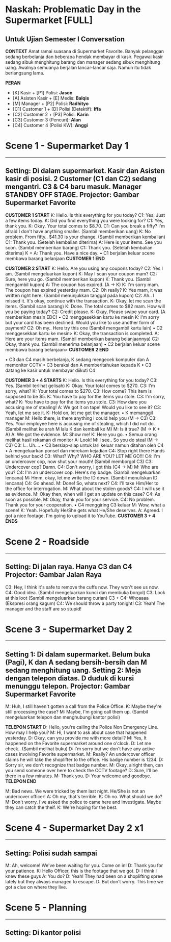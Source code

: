 # Naskah: Problematic Day in the Supermarket [FULL]
Untuk Ujian Semester I Conversation
--- 

**CONTEXT**
Amat ramai suasana di Supermarket Favorite. Banyak pelanggan sedang berbelanja dan beberapa hendak membayar di kasir. Pegawai kasir sedang sibuk menghitung barang dan manager sedang sibuk menghitung uang. Awalnya semuanya berjalan lancar-lancar saja. Namun itu tidak berlangsung lama.

**PERAN**
- [K] Kasir + [P1] Polisi: **Jason**
- [A] Asisten Kasir + [E] Medis: **Balqis**
- [M] Manager + [P2] Polisi: **Radhityo**
- [C1] Customer 1 + [D] Polisi (Detektif): **Iffa**
- [C2] Customer 2 +  [P3] Polisi: **Karin**
- [C3] Customer 3 (Pencuri): **Alan**
- [C4] Customer 4 (Polisi KW): **Anggi**

# Scene 1 - Supermarket Day 1
---
Setting: Di dalam supermarket. Kasir dan Asisten kasir di posisi. 2 Customer (C1 dan C2) sedang mengantri. C3 & C4 baru masuk. Manager STANDBY OFF STAGE.
Projector: Gambar Supermarket Favorite
---
**CUSTOMER 1 START**
K: Hello. Is this everything for you today?
C1: Yes. Just a few items today.
K: Did you find everything you were looking for?
C1: Yes, thank you.
K: Okay. Your total comes to $8.70.
C1: Can you break a fifty? I'm afraid I don't have anything smaller. (Sambil memberikan uang)
K: No problem. From fifty.. $41.30 is your change. (Sambil memberikan kembalian)
C1: Thank you. (Setelah kembalian diterima)
A: Here is your items. See you soon. (Sambil memberikan barang)
C1: Thank you. (Setelah kembalian diterima)
K + A: Thank you. Have a nice day.
• C1 berjalan keluar scene membawa barang belanjaan
**CUSTOMER 1 END**

**CUSTOMER 2 START**
K: Hello. Are you using any coupons today?
C2: Yes I am. (Sambil mengeluarkan kupon)
K: May I scan your coupon mam?
C2: Sure, here you go. (Sambil memberikan kupon)
K: Thank you. (Sambil mengambil kupon)
A: The coupon has expired. (A -> K)
K: I'm sorry mam. The coupon has expired yesterday mam.
C2: Oh really?
K: Yes mam, it was written right here. (Sambil menunjukkan tanggal pada kupon)
C2: Ah.. I missed it. <Short Pause> It's okay, continue with the transaction.
K: Okay, let me scan the items. (Sambil scan barang)
K: Done. The total comes to $82 mam. How will you be paying today?
C2: Credit please.
K: Okay, Please swipe your card. (A memberikan mesin EDC)
• C2 menggesekkan kartu ke mesin
K: I'm sorry but your card has been declined. Would you like to use another form of payment?
C2: Oh my.. Here try this one (Sambil mengambil kartu lain)
• C2 menggesekkan kartu ke mesin>
K: Okay, the transaction is completed.
A: Here are your items mam. (Sambil memberikan barang belanjaannya)
C2: Okay, thank you. (Sambil menerima belanjaan)
• C2 berjalan keluar scene membawa barang belanjaan>
**CUSTOMER 2 END**

• C3 dan C4 masih berbelanja, K sedang mengecek komputer dan A memonitor CCTV
• C3 beraksi dan A memberitahukan kepada K
• C3 datang ke kasir untuk membayar diikuti C4

**CUSTOMER 3 + 4 STARTS**
K: Hello. Is this everything for you today? 
C3: Yes. (Sambil terlihat gelisah)
K: Okay. Your total comes to $270.
C3: I'm sorry, what?
K: Your total comes to $270.
C3: How come? This item is supposed to be $5.
K: You have to pay for the items you stole.
C3: I'm sorry, what?
K: You have to pay for the items you stole.
C3: How dare you accusing me of stealing!
A: We got it on tape! Would you like to see it?
C3: Yeah, let me see it.
K: Hold on, let me get the manager.
• K memanggil manager
M: Hello there, is there anything I could help you (M -> C3)
C3: Yes. Your employee here is accusing me of stealing, which I did not do. (Sambil melihat ke arah M lalu K dan kembali ke M)
M: Is it true? (M -> K + A)
A: We got the evidence.
M: Show me!
K: Here you go.
• Semua orang melihat hasil rekaman di monitor
A: Look!
M: I see.. So you do steal (M -> C3)
C3: I... Uh....
• C3 bersiap-siap untuk lari keluar namun ditahan oleh C4
• A mengeluarkan ponsel dan merekam kejadian
C4: Stop right there <Pause> Hands behind your back!
C3: What? Why? WHO ARE YOU? LET ME GO!!!
C4: I'm an undercover cop, now shut your mouth! (Sambil memborgol C3)
C3: Undercover cop? Damn.
C4: Don't worry, I got this (C4 -> M)
M: Who are you?
C4: I'm an undercover cop. Here's my badge. (Sambil mengeluarkan lencana)
M: Hmm, okay, let me write the ID down. (Sambil menuliskan ID lencana)
C4: Go ahead.
M: Done! So, whats next?
C4: I'll take Him/Her to the office for interrogation.
M: What about the stolen goods?
C4: I will use it as evidence.
M: Okay then, when will I get an update on this case?
C4: As soon as possible.
M: Okay, thank you for your service.
C4: No problem. Thank you for your cooperation.
• C4 menggiring C3 keluar
M: Wow, what a scene!
K: Yeah. Hopefully He/She gets what He/She deserves.
A: Agreed. I got a nice footage. I'm going to upload it to YouTube.
**CUSTOMER 3 + 4 ENDS**

# Scene 2 - Roadside
---
Setting: Di jalan raya. Hanya C3 dan C4
Projector: Gambar Jalan Raya
---
C3: Hey, I think it's safe to remove the cuffs now. They won't see us now.
C4: Good idea. (Sambil mengeluarkan kunci dan membuka borgol)
C3: Look at this loot (Sambil mengeluarkan barang curian)
C3 + C4: Whoaaaa (Ekspresi orang kagum)
C4: We should throw a party tonight!
C3: Yeah! The manager and the staff are so stupid! 

# Scene 3 - Supermarket Day 2
---
Setting 1: Di dalam supermarket. Belum buka (Pagi), K dan A sedang bersih-bersih dan M sedang menghitung uang.
Setting 2: Meja dengan telepon diatas. D duduk di kursi menunggu telepon.
Projector: Gambar Supermarket Favorite
---
M: Huh, I still haven't gotten a call from the Police Office.
K: Maybe they're still processing the case?
M: Maybe, I'm going call them up. (Sambil mengeluarkan telepon dan menghubungi kantor polisi)
<Dekatkan meja D dengan meja kasir>

**TELEPON START**
D: Hello, you're calling the Police Non Emergency Line. How may I help you?
M: Hi, I want to ask about case that happened yesterday.
D: Okay, can you provide me with more detail?
M: Yes, It happened on the Favorite supermarket around one o'clock.
D: Let me check.. (Sambil melihat buku)
D: I'm sorry but we don't have any active cases involving Favorite supermarket.
M: Really? An undercover officer claims he will take the shoplifter to the office. His badge number is 1234.
D: Sorry sir, we don't recognize that badge number.
M: Okay, alright then, can you send someone over here to check the CCTV footage?
D: Sure, I'll be there in a few minutes.
M: Thank you.
D: Your welcome and goodbye.
**TELEPON END**

M: Bad news. We were tricked by them last night. He/She is not an undercover officer!
A: Oh my, that's terrible.
K: Oh no. What should we do?
M: Don't worry. I've asked the police to came here and investigate. Maybe they can catch the theif.
K: We're hoping for the best.

# Scene 4 - Supermarket Day 2 x1
---
Setting: Polisi sudah sampai
---
M: Ah, welcome! We've been waiting for you. Come on in!
D: Thank you for your patience.
K: Hello Officer, this is the footage that we got.
D: I think I knew these guys
A: You do?
D: Yeah! They had been on a shoplifting spree lately but they always managed to escape.
D: But don't worry. This time we got a clue on where they live.

# Scene 5 - Planning
---
Setting: Di kantor polisi
---